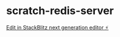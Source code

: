 # scratch-redis-server

[Edit in StackBlitz next generation editor ⚡️](https://stackblitz.com/~/github.com/daksh3196/scratch-redis-server)